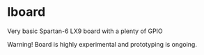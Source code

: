 # lboard
Very basic Spartan-6 LX9 board with a plenty of GPIO

Warning!
Board is highly experimental and prototyping is ongoing.
